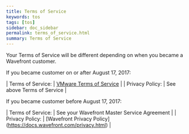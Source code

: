 ```yaml
---
title: Terms of Service
keywords: tos
tags: [tos]
sidebar: doc_sidebar
permalink: terms_of_service.html
summary: Terms of Service
---
```


Your Terms of Service will be different depending on when you became a Wavefront customer.
 
If you became customer on or after August 17, 2017:

| Terms of Service: | [VMware Terms of Service](https://www.vmware.com/download/eula/wavefront.html) |
| Privacy Policy: | See above Terms of Service | 

If you became customer before August 17, 2017:

| Terms of Service: | See your Wavefront Master Service Agreement |
| Privacy Policy: | [Wavefront Privacy Policy] (https://docs.wavefront.com/privacy.html) |
